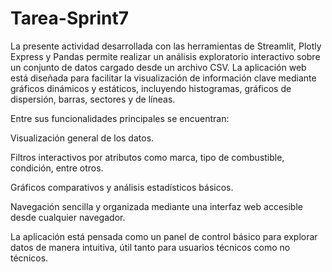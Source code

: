 # Tarea-Sprint7
La presente actividad desarrollada con las herramientas de Streamlit, Plotly Express y Pandas permite realizar un análisis exploratorio interactivo sobre un conjunto de datos cargado desde un archivo CSV. La aplicación web está diseñada para facilitar la visualización de información clave mediante gráficos dinámicos y estáticos, incluyendo histogramas, gráficos de dispersión, barras, sectores y de líneas.

Entre sus funcionalidades principales se encuentran:

Visualización general de los datos.

Filtros interactivos por atributos como marca, tipo de combustible, condición, entre otros.

Gráficos comparativos y análisis estadísticos básicos.

Navegación sencilla y organizada mediante una interfaz web accesible desde cualquier navegador.

La aplicación está pensada como un panel de control básico para explorar datos de manera intuitiva, útil tanto para usuarios técnicos como no técnicos.
